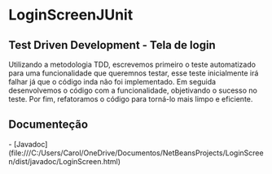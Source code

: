 <h1>LoginScreenJUnit</h1>
<h2>Test Driven Development - Tela de login</h2>
<p>Utilizando a metodologia TDD, escrevemos primeiro o teste automatizado para uma funcionalidade que queremnos testar, esse teste inicialmente irá falhar já que o código inda não foi implementado. Em seguida desenvolvemos o código com a funcionalidade, objetivando o sucesso no teste. Por fim, refatoramos o código para torná-lo mais limpo e eficiente.</p>
<h2>Documenteção</h2>
- [Javadoc](file:///C:/Users/Carol/OneDrive/Documentos/NetBeansProjects/LoginScreen/dist/javadoc/LoginScreen.html)

